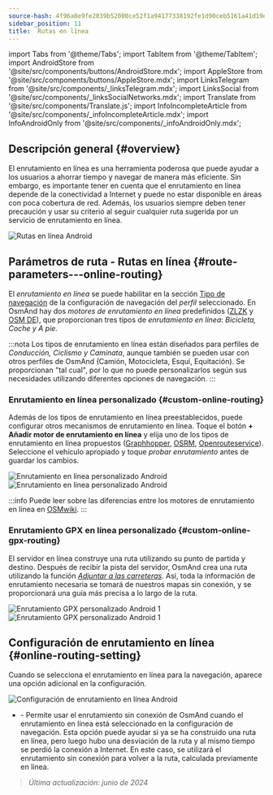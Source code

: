```yaml
---
source-hash: 4f96a8e9fe2039b52000ce52f1a94177338192fe1d90ceb5161a41d19e94cfea
sidebar_position: 11
title:  Rutas en línea
---
```

import Tabs from '@theme/Tabs';
import TabItem from '@theme/TabItem';
import AndroidStore from '@site/src/components/buttons/AndroidStore.mdx';
import AppleStore from '@site/src/components/buttons/AppleStore.mdx';
import LinksTelegram from '@site/src/components/_linksTelegram.mdx';
import LinksSocial from '@site/src/components/_linksSocialNetworks.mdx';
import Translate from '@site/src/components/Translate.js';
import InfoIncompleteArticle from '@site/src/components/_infoIncompleteArticle.mdx';
import InfoAndroidOnly from '@site/src/components/_infoAndroidOnly.mdx';



## Descripción general {#overview}

<InfoAndroidOnly />

El enrutamiento en línea es una herramienta poderosa que puede ayudar a los usuarios a ahorrar tiempo y navegar de manera más eficiente. Sin embargo, es importante tener en cuenta que el enrutamiento en línea depende de la conectividad a Internet y puede no estar disponible en áreas con poca cobertura de red. Además, los usuarios siempre deben tener precaución y usar su criterio al seguir cualquier ruta sugerida por un servicio de enrutamiento en línea.

![Rutas en línea Android](@site/static/img/navigation/routing/online_routing_andr.png)


## Parámetros de ruta - Rutas en línea {#route-parameters---online-routing}

El *enrutamiento en línea* se puede habilitar en la sección [Tipo de navegación](../guidance/navigation-settings.md#overview) de la configuración de navegación del *perfil* seleccionado. En OsmAnd hay dos *motores de enrutamiento en línea* predefinidos ([ZLZK](https://zlzk.biz/) y [OSM DE](https://routing.openstreetmap.de)), que proporcionan tres tipos de *enrutamiento en línea*: *Bicicleta, Coche y A pie*.

:::nota
Los tipos de enrutamiento en línea están diseñados para perfiles de *Conducción, Ciclismo y Caminata*, aunque también se pueden usar con otros perfiles de OsmAnd (Camión, Motocicleta, Esquí, Equitación). Se proporcionan "tal cual", por lo que no puede personalizarlos según sus necesidades utilizando diferentes opciones de navegación.
:::

### Enrutamiento en línea personalizado {#custom-online-routing}

Además de los tipos de enrutamiento en línea preestablecidos, puede configurar otros mecanismos de enrutamiento en línea.
Toque el botón **+ Añadir motor de enrutamiento en línea** y elija uno de los tipos de enrutamiento en línea propuestos ([Graphhopper](https://graphhopper.com/), [OSRM](http://project-osrm.org/), [Openrouteservice](https://openrouteservice.org)). Seleccione el vehículo apropiado y toque *probar enrutamiento* antes de guardar los cambios.

![Enrutamiento en línea personalizado Android](@site/static/img/navigation/routing/custom_online_routing_andr_1.png) ![Enrutamiento en línea personalizado Android](@site/static/img/navigation/routing/custom_online_routing_andr_2.png)

:::info
Puede leer sobre las diferencias entre los motores de enrutamiento en línea en [OSMwiki](https://wiki.openstreetmap.org/wiki/Routing/online_routers).
:::

### Enrutamiento GPX en línea personalizado {#custom-online-gpx-routing}

El servidor en línea construye una ruta utilizando su punto de partida y destino. Después de recibir la pista del servidor, OsmAnd crea una ruta utilizando la función *[Adjuntar a las carreteras](../setup/gpx-navigation.md#attach-to-the-roads)*. Así, toda la información de enrutamiento necesaria se tomará de nuestros mapas sin conexión, y se proporcionará una guía más precisa a lo largo de la ruta.

![Enrutamiento GPX personalizado Android 1](@site/static/img/navigation/routing/online_routing_gpx_1.png) ![Enrutamiento GPX personalizado Android 1](@site/static/img/navigation/routing/online_routing_gpx_2.png)


## Configuración de enrutamiento en línea {#online-routing-setting}

Cuando se selecciona el enrutamiento en línea para la navegación, aparece una opción adicional en la configuración.

![Configuración de enrutamiento en línea Android](@site/static/img/navigation/routing/settings_online_routing_1.png)

- *<Translate android="true" ids="calculate_osmand_route_without_internet"/>* - Permite usar el enrutamiento sin conexión de OsmAnd cuando el enrutamiento en línea está seleccionado en la configuración de navegación. Esta opción puede ayudar si ya se ha construido una ruta en línea, pero luego hubo una desviación de la ruta y al mismo tiempo se perdió la conexión a Internet. En este caso, se utilizará el enrutamiento sin conexión para volver a la ruta, calculada previamente en línea.

> *Última actualización: junio de 2024*
